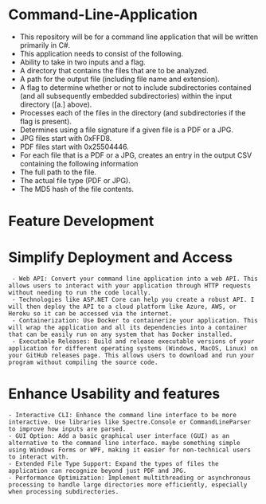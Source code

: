 # Command-Line-Application
  - This repository will be for a command line application that will be written primarily in C#.
  - This application needs to consist of the following. 
  -  Ability to take in two inputs and a flag.
  - A directory that contains the files that are to be analyzed.
  - A path for the output file (including file name and extension).
  - A flag to determine whether or not to include subdirectories contained (and all subsequently embedded subdirectories) within the input directory ([a.] above).
  - Processes each of the files in the directory (and subdirectories if the flag is present).
  - Determines using a file signature if a given file is a PDF or a JPG.
  - JPG files start with 0xFFD8.
  - PDF files start with 0x25504446.
  - For each file that is a PDF or a JPG, creates an entry in the output CSV containing the following information
  - The full path to the file.
  - The actual file type (PDF or JPG).
  - The MD5 hash of the file contents.


# Feature Development

   # Simplify Deployment and Access
     - Web API: Convert your command line application into a web API. This allows users to interact with your application through HTTP requests without needing to run the code locally.
     - Technologies like ASP.NET Core can help you create a robust API. I will then deploy the API to a cloud platform like Azure, AWS, or Heroku so it can be accessed via the internet.
     - Containerization: Use Docker to containerize your application. This will wrap the application and all its dependencies into a container that can be easily run on any system that has Docker installed.  
     - Executable Releases: Build and release executable versions of your application for different operating systems (Windows, MacOS, Linux) on your GitHub releases page. This allows users to download and run your program without compiling the source code. 
  # Enhance Usability and features
    - Interactive CLI: Enhance the command line interface to be more interactive. Use libraries like Spectre.Console or CommandLineParser to improve how inputs are parsed.
    - GUI Option: Add a basic graphical user interface (GUI) as an alternative to the command line interface. maybe something simple using Windows Forms or WPF, making it easier for non-technical users to interact with.
    - Extended File Type Support: Expand the types of files the application can recognize beyond just PDF and JPG.
    - Performance Optimization: Implement multithreading or asynchronous processing to handle large directories more efficiently, especially when processing subdirectories.
